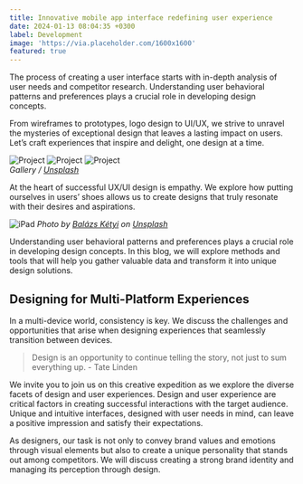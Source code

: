 ```yaml
---
title: Innovative mobile app interface redefining user experience
date: 2024-01-13 08:04:35 +0300
label: Development
image: 'https://via.placeholder.com/1600x1600'
featured: true
---
```

The process of creating a user interface starts with in-depth analysis of user needs and competitor research. Understanding user behavioral patterns and preferences plays a crucial role in developing design concepts.

From wireframes to prototypes, logo design to UI/UX, we strive to unravel the mysteries of exceptional design that leaves a lasting impact on users. Let’s craft experiences that inspire and delight, one design at a time.

<div class="gallery-box">
  <div class="gallery">
    <img src="https://via.placeholder.com/1600x1600" loading="lazy" alt="Project">
    <img src="https://via.placeholder.com/1600x1600" loading="lazy" alt="Project">
    <img src="https://via.placeholder.com/1600x1600" loading="lazy" alt="Project">
  </div>
  <em>Gallery / <a href="https://via.placeholder.com/1600x1600" target="_blank">Unsplash</a></em>
</div>

At the heart of successful UX/UI design is empathy. We explore how putting ourselves in users’ shoes allows us to create designs that truly resonate with their desires and aspirations.

![iPad](https://via.placeholder.com/1600x1600)
*Photo by [Balázs Kétyi](https://via.placeholder.com/1600x1600) on [Unsplash](https://via.placeholder.com/1600x1600)*

Understanding user behavioral patterns and preferences plays a crucial role in developing design concepts. In this blog, we will explore methods and tools that will help you gather valuable data and transform it into unique design solutions.

## Designing for Multi-Platform Experiences

In a multi-device world, consistency is key. We discuss the challenges and opportunities that arise when designing experiences that seamlessly transition between devices.

> Design is an opportunity to continue telling the story, not just to sum everything up. - Tate Linden

We invite you to join us on this creative expedition as we explore the diverse facets of design and user experiences. Design and user experience are critical factors in creating successful interactions with the target audience. Unique and intuitive interfaces, designed with user needs in mind, can leave a positive impression and satisfy their expectations.

As designers, our task is not only to convey brand values and emotions through visual elements but also to create a unique personality that stands out among competitors. We will discuss creating a strong brand identity and managing its perception through design.